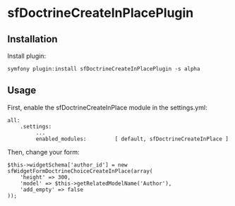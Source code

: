 sfDoctrineCreateInPlacePlugin
=============================

## Installation ##

Install plugin:

    symfony plugin:install sfDoctrineCreateInPlacePlugin -s alpha


## Usage ##

First, enable the sfDoctrineCreateInPlace module in the settings.yml:
    
    all:
        .settings:
             ...
             enabled_modules:         [ default, sfDoctrineCreateInPlace ]


Then, change your form:

    $this->widgetSchema['author_id'] = new sfWidgetFormDoctrineChoiceCreateInPlace(array(
        'height' => 300,
        'model' => $this->getRelatedModelName('Author'), 
        'add_empty' => false
    ));

